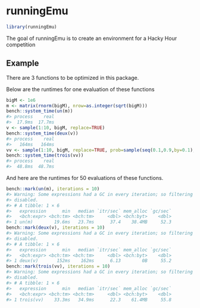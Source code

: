 
<!-- README.md is generated from README.Rmd. Please edit that file -->

# runningEmu

<!-- badges: start -->
<!-- badges: end -->

``` r
library(runningEmu)
```

The goal of runningEmu is to create an environment for a Hacky Hour
competition

## Example

There are 3 functions to be optimized in this package.

Below are the runtimes for one evaluation of these functions

``` r
bigM <- 1e6
m <- matrix(rnorm(bigM), nrow=as.integer(sqrt(bigM)))
bench::system_time(un(m))
#> process    real 
#>  17.9ms  17.7ms
v <- sample(1:10, bigM, replace=TRUE)
bench::system_time(deux(v))
#> process    real 
#>   164ms   164ms
vv <- sample(1:10, bigM, replace=TRUE, prob=sample(seq(0.1,0.9,by=0.1), 10, replace = TRUE))
bench::system_time(trois(vv))
#> process    real 
#>  48.8ms  48.7ms
```

And here are the runtimes for 50 evaluations of these functions.

``` r
bench::mark(un(m), iterations = 10)
#> Warning: Some expressions had a GC in every iteration; so filtering is
#> disabled.
#> # A tibble: 1 × 6
#>   expression      min   median `itr/sec` mem_alloc `gc/sec`
#>   <bch:expr> <bch:tm> <bch:tm>     <dbl> <bch:byt>    <dbl>
#> 1 un(m)        19.6ms   23.7ms      37.4    38.4MB     52.3
bench::mark(deux(v), iterations = 10)
#> Warning: Some expressions had a GC in every iteration; so filtering is
#> disabled.
#> # A tibble: 1 × 6
#>   expression      min   median `itr/sec` mem_alloc `gc/sec`
#>   <bch:expr> <bch:tm> <bch:tm>     <dbl> <bch:byt>    <dbl>
#> 1 deux(v)       152ms    162ms      6.13        0B     55.2
bench::mark(trois(vv), iterations = 10)
#> Warning: Some expressions had a GC in every iteration; so filtering is
#> disabled.
#> # A tibble: 1 × 6
#>   expression      min   median `itr/sec` mem_alloc `gc/sec`
#>   <bch:expr> <bch:tm> <bch:tm>     <dbl> <bch:byt>    <dbl>
#> 1 trois(vv)    33.3ms   34.9ms      22.3    61.4MB     55.8
```
